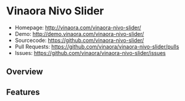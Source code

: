 Vinaora Nivo Slider
======================

* Homepage: http://vinaora.com/vinaora-nivo-slider/
* Demo: http://demo.vinaora.com/vinaora-nivo-slider/
* Sourcecode: https://github.com/vinaora-nivo-slider/
* Pull Requests: https://github.com/vinaora/vinaora-nivo-slider/pulls
* Issues: https://github.com/vinaora/vinaora-nivo-slider/issues

Overview
--------


Features
--------